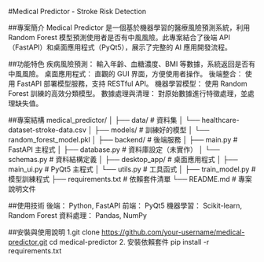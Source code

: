 #Medical Predictor - Stroke Risk Detection

##專案簡介
Medical Predictor 是一個基於機器學習的醫療風險預測系統，利用 Random Forest 模型預測使用者是否有中風風險。此專案結合了後端 API（FastAPI）和桌面應用程式（PyQt5），展示了完整的 AI 應用開發流程。

##功能特色
疾病風險預測：
輸入年齡、血糖濃度、BMI 等數據，系統返回是否有中風風險。
桌面應用程式：
直觀的 GUI 界面，方便使用者操作。
後端整合：
使用 FastAPI 部署模型服務，支持 RESTful API。
機器學習模型：
使用 Random Forest 訓練的高效分類模型。
數據處理與清理：
對原始數據進行特徵處理，並處理缺失值。


##專案結構
medical_predictor/
│
├── data/                     # 資料集
│   └── healthcare-dataset-stroke-data.csv
│
├── models/                   # 訓練好的模型
│   └── random_forest_model.pkl
│
├── backend/                  # 後端服務
│   ├── main.py               # FastAPI 主程式
│   ├── database.py           # 資料庫設定（未實作）
│   └── schemas.py            # 資料結構定義
│
├── desktop_app/              # 桌面應用程式
│   ├── main_ui.py            # PyQt5 主程式
│   └── utils.py              # 工具函式
│
├── train_model.py            # 模型訓練程式
├── requirements.txt          # 依賴套件清單
└── README.md                 # 專案說明文件


##使用技術
後端：
Python, FastAPI
前端：
PyQt5
機器學習：
Scikit-learn, Random Forest
資料處理：
Pandas, NumPy

##安裝與使用說明
1.git clone https://github.com/your-username/medical-predictor.git
cd medical-predictor
2. 安裝依賴套件
pip install -r requirements.txt
